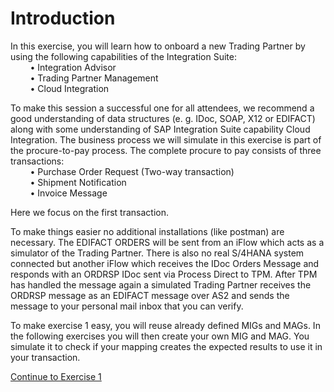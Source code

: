 # **Introduction**

In this exercise, you will learn how to onboard a new Trading Partner by using the following capabilities of the Integration Suite:\
&nbsp;&nbsp;&nbsp;&nbsp;&nbsp;&nbsp;&nbsp;&nbsp;• Integration Advisor\
&nbsp;&nbsp;&nbsp;&nbsp;&nbsp;&nbsp;&nbsp;&nbsp;• Trading Partner Management\
&nbsp;&nbsp;&nbsp;&nbsp;&nbsp;&nbsp;&nbsp;&nbsp;• Cloud Integration

   To make this session a successful one for all attendees, we recommend a good understanding of data structures (e. g. IDoc, SOAP, X12 or EDIFACT) along with some understanding of SAP Integration Suite capability Cloud Integration. The business process we will simulate in this exercise is part of the procure-to-pay process. The complete procure to pay consists of three transactions:\
&nbsp;&nbsp;&nbsp;&nbsp;&nbsp;&nbsp;&nbsp;&nbsp;•	Purchase Order Request (Two-way transaction)\
&nbsp;&nbsp;&nbsp;&nbsp;&nbsp;&nbsp;&nbsp;&nbsp;•	Shipment Notification\
&nbsp;&nbsp;&nbsp;&nbsp;&nbsp;&nbsp;&nbsp;&nbsp;•	Invoice Message

Here we focus on the first transaction. 

   To make things easier no additional installations (like postman) are necessary. The EDIFACT ORDERS will be sent from an iFlow which acts as a simulator of the Trading Partner. There is also no real S/4HANA system connected but another iFlow which receives the IDoc Orders Message and responds with an ORDRSP IDoc sent via Process Direct to TPM. After TPM has handled the message again a simulated Trading Partner receives the ORDRSP message as an EDIFACT message over AS2 and sends the message to your personal mail inbox that you can verify.

   To make exercise 1 easy, you will reuse already defined MIGs and MAGs. In the following exercises you will then create your own MIG and MAG. You simulate it to check if your mapping creates the expected results to use it in your transaction.
   
   [Continue to Exercise 1](https://github.com/SAP-samples/integration-suite-b2b-exercises-basic/blob/main/exercises/Ex01/1/README.md)
